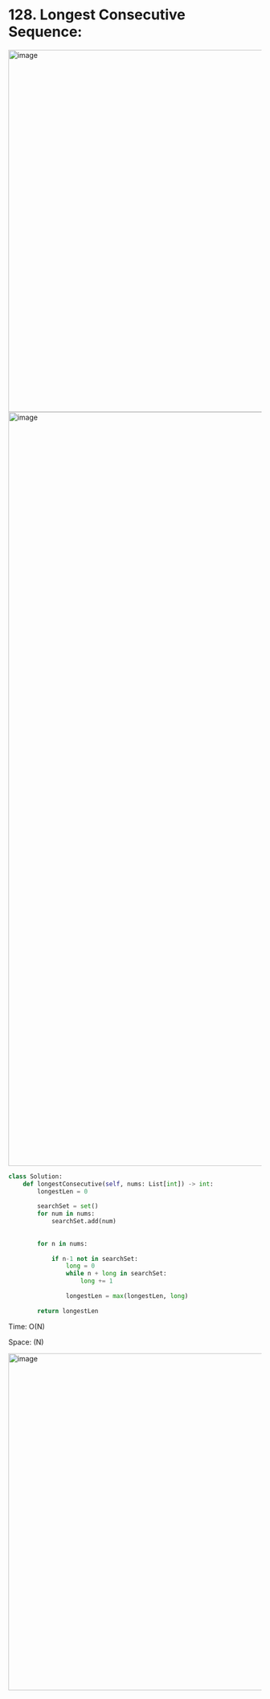 # 128. Longest Consecutive Sequence:

<img width="721" alt="image" src="https://user-images.githubusercontent.com/35987583/165926308-3db2cb88-87f3-4206-9f70-f959f9b348d6.png">


<img width="1501" alt="image" src="https://user-images.githubusercontent.com/35987583/165926756-1ed4ba6f-437e-4186-aa11-32be0ac3be56.png">

```python
class Solution:
    def longestConsecutive(self, nums: List[int]) -> int:
        longestLen = 0
        
        searchSet = set()
        for num in nums:
            searchSet.add(num)
            
            
        for n in nums:
            
            if n-1 not in searchSet:
                long = 0
                while n + long in searchSet:
                    long += 1
                    
                longestLen = max(longestLen, long)
        
        return longestLen
```

Time: O(N)

Space: (N)

<img width="671" alt="image" src="https://github.com/user-attachments/assets/7531825c-ef34-4b71-88e5-4b37c6da7df7">

